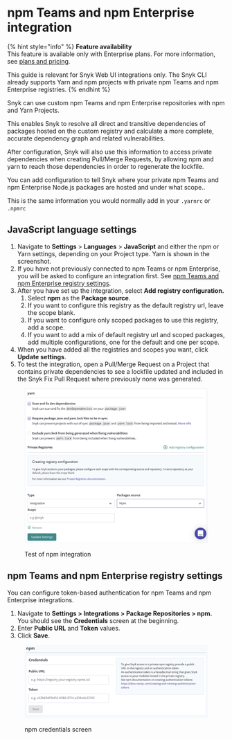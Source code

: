 # npm Teams and npm Enterprise integration

{% hint style="info" %}
**Feature availability**\
This feature is available only with Enterprise plans. For more information, see [plans and pricing](https://snyk.io/plans/).

This guide is relevant for Snyk Web UI integrations only. The Snyk CLI already supports Yarn and npm projects with private npm Teams and npm Enterprise registries.
{% endhint %}

Snyk can use custom npm Teams and npm Enterprise repositories with npm and Yarn Projects.

This enables Snyk to resolve all direct and transitive dependencies of packages hosted on the custom registry and calculate a more complete, accurate dependency graph and related vulnerabilities.

After configuration, Snyk will also use this information to access private dependencies when creating Pull/Merge Requests, by allowing npm and yarn to reach those dependencies in order to regenerate the lockfile.

You can add configuration to tell Snyk where your private npm Teams and npm Enterprise Node.js packages are hosted and under what scope..

This is the same information you would normally add in your `.yarnrc` or `.npmrc`

## JavaScript language settings

1. Navigate to **Settings** > **Languages** > **JavaScript** and either the npm or Yarn settings, depending on your Project type. Yarn is shown in the screenshot.
2. If you have not previously connected to npm Teams or npm Enterprise, you will be asked to configure an integration first. See [npm Teams and npm Enterprise registry settings](npm-teams-and-npm-enterprise-integration.md#npm-teams-and-npm-enterprise-registry-settings).
3. After you have set up the integration, select **Add registry configuration.**
   1. Select **npm** as the **Package source**.
   2. If you want to configure this registry as the default registry url, leave the scope blank.
   3. If you want to configure only scoped packages to use this registry, add a scope.
   4. If you want to add a mix of default registry url and scoped packages, add multiple configurations, one for the default and one per scope.
4. When you have added all the registries and scopes you want, click **Update settings**.
5. To test the integration, open a Pull/Merge Request on a Project that contains private dependencies to see a lockfile updated and included in the Snyk Fix Pull Request where previously none was generated.

<figure><img src="../../../.gitbook/assets/image (34) (1).png" alt="Test of npm integration"><figcaption><p>Test of npm integration</p></figcaption></figure>

## npm Teams and npm Enterprise registry settings

You can configure token-based authentication for npm Teams and npm Enterprise integrations.

1. Navigate to **Settings > Integrations > Package Repositories > npm.**\
   You should see the **Credentials** screen at the beginning.
2. Enter **Public URL** and **Token** values.
3. Click **Save**.

<figure><img src="../../../.gitbook/assets/image (35) (1).png" alt="npm credentials screen"><figcaption><p>npm credentials screen</p></figcaption></figure>
